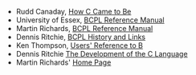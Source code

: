 - Rudd Canaday, [How C Came to Be](http://www.ruddcanaday.com/how-c/)
- University of Essex, [BCPL Reference Manual](http://rabbit.eng.miami.edu/info/bcpl_reference_manual.pdf)
- Martin Richards, [BCPL Reference Manual](https://www.bell-labs.com/usr/dmr/www/bcpl.pdf)
- Dennis Ritchie, [BCPL History and Links](https://www.bell-labs.com/usr/dmr/www/bcpl.html)
- Ken Thompson, [Users' Reference to B](https://www.bell-labs.com/usr/dmr/www/kbman.html)
- Dennis Ritchie [The Development of the C Language](https://www.bell-labs.com/usr/dmr/www/chist.html)
- Martin Richards' [Home Page](https://www.cl.cam.ac.uk/~mr10/)
